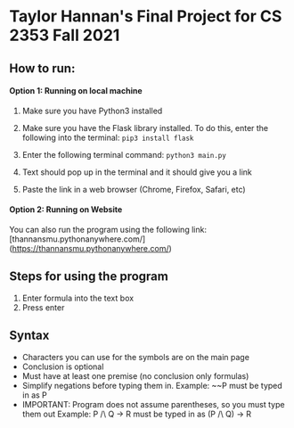 # Taylor Hannan's Final Project for CS 2353   Fall 2021
## How to run:
#### Option 1: Running on local machine
1. Make sure you have Python3 installed
2. Make sure you have the Flask library installed. 
   To do this, enter the following into the terminal:
   ```pip3 install flask```

3. Enter the following terminal command: ```python3 main.py```
4. Text should pop up in the terminal and it should give you a link
5. Paste the link in a web browser (Chrome, Firefox, Safari, etc)


#### Option 2: Running on Website
You can also run the program using the following link: [thannansmu.pythonanywhere.com/] (https://thannansmu.pythonanywhere.com/)


## Steps for using the program
1. Enter formula into the text box
2. Press enter

## Syntax
- Characters you can use for the symbols are on the main page
- Conclusion is optional
- Must have at least one premise (no conclusion only formulas)
- Simplify negations before typing them in. Example: ~~P must be typed in as P
- IMPORTANT: Program does not assume parentheses, so you must type them out
Example: P /\ Q -> R must be typed in as (P /\ Q) -> R

